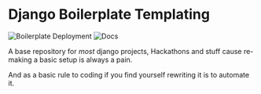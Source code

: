 # Django Boilerplate Templating

![Boilerplate Deployment](https://github.com/EngineerLogbook/django-boilerplate-template/workflows/Boilerplate%20Deployment/badge.svg)
![Docs](https://github.com/EngineerLogbook/django-boilerplate-template/workflows/Docs/badge.svg)

A base repository for _most_ django projects, Hackathons and stuff cause re-making a basic setup is always a pain.

And as a basic rule to coding if you find yourself rewriting it is to automate it.
